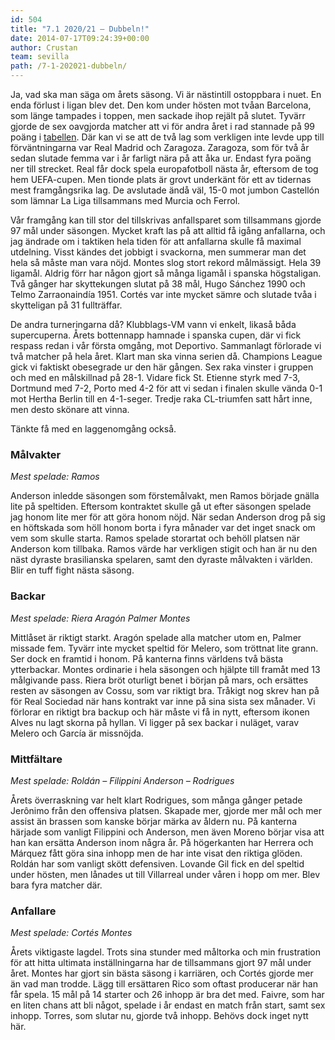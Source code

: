 ```yaml
---
id: 504
title: "7.1 2020/21 – Dubbeln!"
date: 2014-07-17T09:24:39+00:00
author: Crustan
team: sevilla
path: /7-1-202021-dubbeln/
---
```


Ja, vad ska man säga om årets säsong. Vi är nästintill ostoppbara i nuet. En enda förlust i ligan blev det. Den kom under hösten mot tvåan Barcelona, som länge tampades i toppen, men sackade ihop rejält på slutet. Tyvärr gjorde de sex oavgjorda matcher att vi för andra året i rad stannade på 99 poäng i [tabellen](../images/tabell2021.png). Där kan vi se att de två lag som verkligen inte levde upp till förväntningarna var Real Madrid och Zaragoza. Zaragoza, som för två år sedan slutade femma var i år farligt nära på att åka ur. Endast fyra poäng ner till strecket. Real får dock spela europafotboll nästa år, eftersom de tog hem UEFA-cupen. Men tionde plats är grovt underkänt för ett av tidernas mest framgångsrika lag. De avslutade ändå väl, 15-0 mot jumbon Castellón som lämnar La Liga tillsammans med Murcia och Ferrol.

Vår framgång kan till stor del tillskrivas anfallsparet som tillsammans gjorde 97 mål under säsongen. Mycket kraft las på att alltid få igång anfallarna, och jag ändrade om i taktiken hela tiden för att anfallarna skulle få maximal utdelning. Visst kändes det jobbigt i svackorna, men summerar man det hela så måste man vara nöjd. Montes slog stort rekord målmässigt. Hela 39 ligamål. Aldrig förr har någon gjort så många ligamål i spanska högstaligan. Två gånger har skyttekungen slutat på 38 mål, Hugo Sánchez 1990 och Telmo Zarraonaindía 1951. Cortés var inte mycket sämre och slutade tvåa i skytteligan på 31 fullträffar.

De andra turneringarna då? Klubblags-VM vann vi enkelt, likaså båda supercuperna. Årets bottennapp hamnade i spanska cupen, där vi fick respass redan i vår första omgång, mot Deportivo. Sammanlagt förlorade vi två matcher på hela året. Klart man ska vinna serien då. Champions League gick vi faktiskt obesegrade ur den här gången. Sex raka vinster i gruppen och med en målskillnad på 28-1. Vidare fick St. Etienne styrk med 7-3, Dortmund med 7-2, Porto med 4-2 för att vi sedan i finalen skulle vända 0-1 mot Hertha Berlin till en 4-1-seger. Tredje raka CL-triumfen satt hårt inne, men desto skönare att vinna.

Tänkte få med en laggenomgång också.

### Målvakter

_Mest spelade: Ramos_

Anderson inledde säsongen som förstemålvakt, men Ramos började gnälla lite på speltiden. Eftersom kontraktet skulle gå ut efter säsongen spelade jag honom lite mer för att göra honom nöjd. När sedan Anderson drog på sig en höftskada som höll honom borta i fyra månader var det inget snack om vem som skulle starta. Ramos spelade storartat och behöll platsen när Anderson kom tillbaka. Ramos värde har verkligen stigit och han är nu den näst dyraste brasilianska spelaren, samt den dyraste målvakten i världen. Blir en tuff fight nästa säsong.

### Backar

_Mest spelade: Riera Aragón Palmer Montes_

Mittlåset är riktigt starkt. Aragón spelade alla matcher utom en, Palmer missade fem. Tyvärr inte mycket speltid för Melero, som tröttnat lite grann. Ser dock en framtid i honom. På kanterna finns världens två bästa ytterbackar. Montes ordinarie i hela säsongen och hjälpte till framåt med 13 målgivande pass. Riera bröt oturligt benet i början på mars, och ersättes resten av säsongen av Cossu, som var riktigt bra. Tråkigt nog skrev han på för Real Sociedad när hans kontrakt var inne på sina sista sex månader. Vi förlorar en riktigt bra backup och här måste vi få in nytt, eftersom ikonen Alves nu lagt skorna på hyllan. Vi ligger på sex backar i nuläget, varav Melero och García är missnöjda.

### Mittfältare

_Mest spelade: Roldán – Filippini Anderson – Rodrigues_

Årets överraskning var helt klart Rodrigues, som många gånger petade Jerônimo från den offensiva platsen. Skapade mer, gjorde mer mål och mer assist än brassen som kanske börjar märka av åldern nu. På kanterna härjade som vanligt Filippini och Anderson, men även Moreno börjar visa att han kan ersätta Anderson inom några år. På högerkanten har Herrera och Márquez fått göra sina inhopp men de har inte visat den riktiga glöden. Roldán har som vanligt skött defensiven. Lovande Gil fick en del speltid under hösten, men lånades ut till Villarreal under våren i hopp om mer. Blev bara fyra matcher där.

### Anfallare

_Mest spelade: Cortés Montes_

Årets viktigaste lagdel. Trots sina stunder med måltorka och min frustration för att hitta ultimata inställningarna har de tillsammans gjort 97 mål under året. Montes har gjort sin bästa säsong i karriären, och Cortés gjorde mer än vad man trodde. Lägg till ersättaren Rico som oftast producerar när han får spela. 15 mål på 14 starter och 26 inhopp är bra det med. Faivre, som har en liten chans att bli något, spelade i år endast en match från start, samt sex inhopp. Torres, som slutar nu, gjorde två inhopp. Behövs dock inget nytt här.

